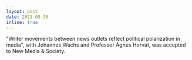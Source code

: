 ```yaml
---
layout: post
date: 2021-05-30
inline: true
---
```


"Writer movements between news outlets reflect political polarization in media", with Johannes Wachs and Professor Ágnes Horvát, was accepted to New Media & Society.
